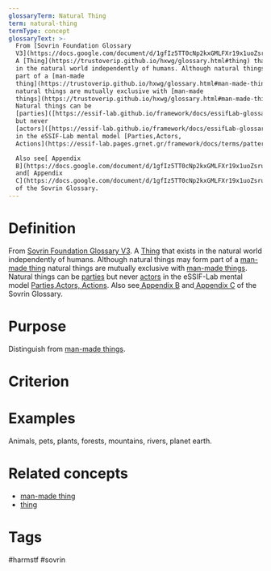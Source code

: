 ```yaml
---
glossaryTerm: Natural Thing
term: natural-thing
termType: concept
glossaryText: >-
  From [Sovrin Foundation Glossary
  V3](https://docs.google.com/document/d/1gfIz5TT0cNp2kxGMLFXr19x1uoZsruUe_0glHst2fZ8/edit).
  A [Thing](https://trustoverip.github.io/hxwg/glossary.html#thing) that exists
  in the natural world independently of humans. Although natural things may form
  part of a [man-made
  thing](https://trustoverip.github.io/hxwg/glossary.html#man-made-thing)
  natural things are mutually exclusive with [man-made
  things](https://trustoverip.github.io/hxwg/glossary.html#man-made-thing).
  Natural things can be
  [parties]([https://essif-lab.github.io/framework/docs/essifLab-glossary#](https://essif-lab.github.io/framework/docs/essifLab-glossary#party)party)
  but never
  [actors]([https://essif-lab.github.io/framework/docs/essifLab-glossary#](https://essif-lab.github.io/framework/docs/essifLab-glossary#party)actor)
  in the eSSIF-Lab mental model [Parties,Actors,
  Actions](https://essif-lab.pages.grnet.gr/framework/docs/terms/pattern-party-actor-action). 

  Also see[ Appendix
  B](https://docs.google.com/document/d/1gfIz5TT0cNp2kxGMLFXr19x1uoZsruUe_0glHst2fZ8/edit#heading=h.mq7pzglc1j96)
  and[ Appendix
  C](https://docs.google.com/document/d/1gfIz5TT0cNp2kxGMLFXr19x1uoZsruUe_0glHst2fZ8/edit#heading=h.uiq9py7xnmxd)
  of the Sovrin Glossary.
---
```

# Definition
From [Sovrin Foundation Glossary V3](https://docs.google.com/document/d/1gfIz5TT0cNp2kxGMLFXr19x1uoZsruUe_0glHst2fZ8/edit). A [Thing](https://trustoverip.github.io/hxwg/glossary.html#thing) that exists in the natural world independently of humans. Although natural things may form part of a [man-made thing](https://trustoverip.github.io/hxwg/glossary.html#man-made-thing) natural things are mutually exclusive with [man-made things](https://trustoverip.github.io/hxwg/glossary.html#man-made-thing). Natural things can be [parties]([https://essif-lab.github.io/framework/docs/essifLab-glossary#](https://essif-lab.github.io/framework/docs/essifLab-glossary#party)party) but never [actors]([https://essif-lab.github.io/framework/docs/essifLab-glossary#](https://essif-lab.github.io/framework/docs/essifLab-glossary#party)actor) in the eSSIF-Lab mental model [Parties,Actors, Actions](https://essif-lab.pages.grnet.gr/framework/docs/terms/pattern-party-actor-action). 
Also see[ Appendix B](https://docs.google.com/document/d/1gfIz5TT0cNp2kxGMLFXr19x1uoZsruUe_0glHst2fZ8/edit#heading=h.mq7pzglc1j96) and[ Appendix C](https://docs.google.com/document/d/1gfIz5TT0cNp2kxGMLFXr19x1uoZsruUe_0glHst2fZ8/edit#heading=h.uiq9py7xnmxd) of the Sovrin Glossary.
# Purpose
Distinguish from [man-made things](https://trustoverip.github.io/hxwg/glossary.html#man-made-thing).
# Criterion
# Examples
Animals, pets, plants, forests, mountains, rivers, planet earth.
# Related concepts
* [man-made thing](https://trustoverip.github.io/hxwg/glossary.html#man-made-thing)
* [thing](https://trustoverip.github.io/hxwg/glossary.html#thing)
# Tags  
 #harmstf #sovrin